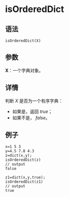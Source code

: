 # isOrderedDict

## 语法

`isOrderedDict(X)`

## 参数

**X**：一个字典对象。

## 详情

判断 *X* 是否为一个有序字典：

* 如果是，返回 *true*；
* 如果不是， *false*。

## 例子

```
x=1 5 3
y=4.5 7.8 4.3
z=dict(x,y);
isOrderedDict(z)
// output
false

z1=dict(x,y,true);
isOrderedDict(z1)
// output
true
```


